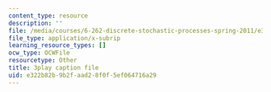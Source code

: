 ```yaml
---
content_type: resource
description: ''
file: /media/courses/6-262-discrete-stochastic-processes-spring-2011/e322b82b9b2faad28f0f5ef064716a29_ImKFBTqLqdE.srt
file_type: application/x-subrip
learning_resource_types: []
ocw_type: OCWFile
resourcetype: Other
title: 3play caption file
uid: e322b82b-9b2f-aad2-8f0f-5ef064716a29
---
```

